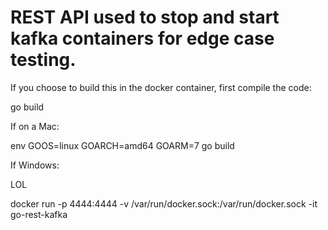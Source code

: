 # REST API used to stop and start kafka containers for edge case testing.

If you choose to build this in the docker container, first compile the code:

go build

If on a Mac:

env GOOS=linux GOARCH=amd64 GOARM=7 go build

If Windows:

LOL

docker run -p 4444:4444 -v /var/run/docker.sock:/var/run/docker.sock -it go-rest-kafka